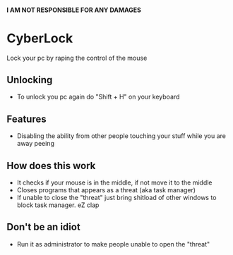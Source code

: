 #### I AM NOT RESPONSIBLE FOR ANY DAMAGES
# CyberLock
 Lock your pc by raping the control of the mouse

## Unlocking
* To unlock you pc again do "Shift + H" on your keyboard

## Features
* Disabling the ability from other people touching your stuff while you are away peeing

## How does this work
* It checks if your mouse is in the middle, if not move it to the middle
* Closes programs that appears as a threat (aka task manager)
* If unable to close the "threat" just bring shitload of other windows to block task manager. eZ clap

## Don't be an idiot
* Run it as administrator to make people unable to open the "threat"
